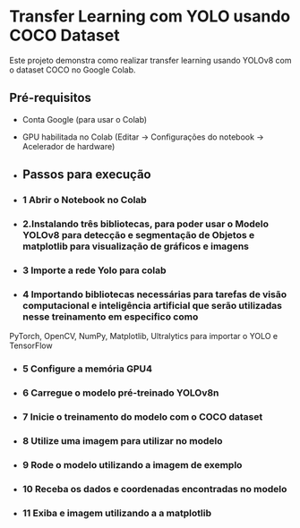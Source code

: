 # Transfer Learning com YOLO usando COCO Dataset

Este projeto demonstra como realizar transfer learning usando YOLOv8  com o dataset COCO no Google Colab.

## Pré-requisitos
- Conta Google (para usar o Colab)
- GPU habilitada no Colab (Editar → Configurações do notebook → Acelerador de hardware)

- ## Passos para execução
- ### 1 **Abrir o Notebook no Colab**

- ### 2.Instalando três bibliotecas, para poder usar o Modelo YOLOv8 para detecção e segmentação de Objetos e matplotlib para visualização de gráficos e imagens

- ### 3 Importe a rede Yolo para colab

- ### 4 Importando bibliotecas necessárias para tarefas de visão computacional e inteligência artificial que serão utilizadas nesse treinamento em especifico como 
PyTorch, OpenCV, NumPy, Matplotlib, Ultralytics para importar o YOLO e TensorFlow

- ### 5 Configure  a memória GPU4

- ### 6 Carregue o modelo pré-treinado YOLOv8n

- ### 7 Inicie o treinamento do modelo com o COCO dataset

- ### 8 Utilize uma imagem para utilizar no modelo

- ### 9 Rode o modelo utilizando a imagem de exemplo
 
- ### 10 Receba os dados e coordenadas encontradas no modelo

- ### 11 Exiba e imagem utilizando a a matplotlib
